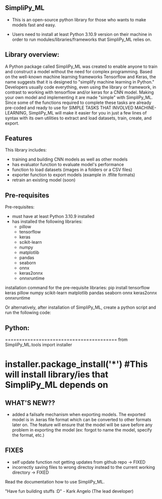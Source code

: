 ## SimpliPy_ML

- This is an open-source python library for those who wants to make models fast and easy.

- Users need to install at least Python 3.10.9 version on their machine in order to run modules/libraries/frameworks that
SimpliPy_ML relies on.

## Library overview:

A Python package called SimpliPy_ML was created to enable anyone to train and construct a model without the need for complex programming.  Based on the well-known machine learning frameworks Tensorflow and Keras, the name suggests that it is designed to "simplify machine learning in Python." Developers usually code everything, even using the library or framework, in contrast to working with tensorflow and/or keras for a CNN model.  Making your own model and implementing it are made "simple" with SimpliPy_ML.  Since some of the functions required to complete these tasks are already pre-coded and ready to use for SIMPLE TASKS THAT INVOLVED MACHINE-LEARNING, SimpliPy_ML will make it easier for you in just a few lines of syntax with its own utilities to extract and load datasets, train, create, and export.

## Features
This library includes:
- training and building CNN models as well as other models
- has evaluator function to evaluate model's performance
- function to load datasets (images in a folders or a CSV files)
- exporter function to export models (example in .tflite formats)
- retrain an existing model (soon)

## Pre-requisites
Pre-requisites:
- must have at least Python 3.10.9 installed
- has installed the following libraries:
    - pillow
    - tensorflow
    - keras
    - scikit-learn
    - numpy
    - matplotlib
    - pandas
    - seaborn
    - onnx
    - keras2onnx
    - onnxruntime
 
installation command for the pre-requisite libraries: pip install tensorflow keras pillow numpy scikit-learn matplotlib pandas seaborn onnx keras2onnx onnxruntime

Or alternatively, after installation of SimpliPy_ML, create a python script and run the following code:

## Python:
========================================
from SimpliPy_ML.tools import installer

installer.package_install('*') #This will install library/ies that SimpliPy_ML depends on
========================================

## WHAT'S NEW??
 - added a failsafe mechanism when exporting models. The exported model is in .keras file format which can be converted to other formats later on. The feature will ensure that the model will be save before any problem in exporting the model (ex: forgot to name the model, specify the format, etc.)

## FIXES
 - self update function not getting updates from github repo -> FIXED
 - incorrectly saving files to wrong directoy instead to the current working directory -> FIXED

Read the documentation how to use SimpliPy_ML.

"Have fun building stuffs :D" - Kark Angelo (The lead developer)